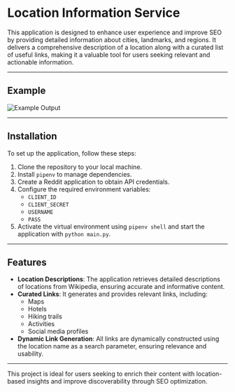 # Location Information Service

This application is designed to enhance user experience and improve SEO by providing detailed information about cities, landmarks, and regions. It delivers a comprehensive description of a location along with a curated list of useful links, making it a valuable tool for users seeking relevant and actionable information.

---

## Example

![Example Output](https://user-images.githubusercontent.com/11059438/111335197-79a33700-8674-11eb-8ee7-f259ad3946a1.png)

---

## Installation

To set up the application, follow these steps:

1. Clone the repository to your local machine.
2. Install `pipenv` to manage dependencies.
3. Create a Reddit application to obtain API credentials.
4. Configure the required environment variables:
   - `CLIENT_ID`
   - `CLIENT_SECRET`
   - `USERNAME`
   - `PASS`
5. Activate the virtual environment using `pipenv shell` and start the application with `python main.py`.

---

## Features

- **Location Descriptions**: The application retrieves detailed descriptions of locations from Wikipedia, ensuring accurate and informative content.
- **Curated Links**: It generates and provides relevant links, including:
  - Maps
  - Hotels
  - Hiking trails
  - Activities
  - Social media profiles
- **Dynamic Link Generation**: All links are dynamically constructed using the location name as a search parameter, ensuring relevance and usability.

---

This project is ideal for users seeking to enrich their content with location-based insights and improve discoverability through SEO optimization.
